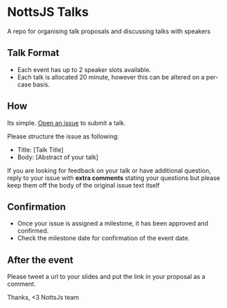 # NottsJS Talks
A repo for organising talk proposals and discussing talks with speakers

## Talk Format

- Each event has up to 2 speaker slots available.  
- Each talk is allocated 20 minute, however this can be altered on a per-case basis.

## How
Its simple. [Open an issue](https://github.com/nottsjs/speakers/issues/new) to submit a talk.  

Please structure the issue as following:

- Title: [Talk Title]
- Body: [Abstract of your talk]

If you are looking for feedback on your talk or have additional question, reply to your issue with  **extra comments** stating your questions but please keep them off the body of the original issue text itself

## Confirmation
- Once your issue is assigned a milestone, it has been approved and confirmed.  
- Check the milestone date for confirmation of the event date.

## After the event
Please tweet a url to your slides and put the link in your proposal as a comment.

Thanks,
<3 NottsJs team
